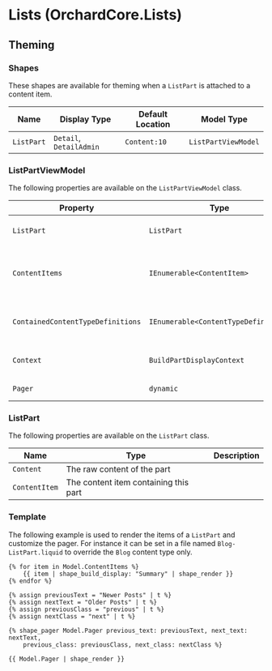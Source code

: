 # Lists (OrchardCore.Lists)

## Theming

### Shapes

These shapes are available for theming when a `ListPart` is attached to a content item.

| Name | Display Type | Default Location | Model Type |
| ------| ------------ |----------------- | ---------- |
| `ListPart` | `Detail`, `DetailAdmin` | `Content:10` | `ListPartViewModel` |

### ListPartViewModel

The following properties are available on the `ListPartViewModel` class.

| Property | Type | Description |
| --------- | ---- |------------ |
| `ListPart` | `ListPart` | The `ListPart` instance |
| `ContentItems` | `IEnumerable<ContentItem>` | The content items the part is made of |
| `ContainedContentTypeDefinitions` | `IEnumerable<ContentTypeDefinition>` | The content types the list accepts |
| `Context` | `BuildPartDisplayContext` | The current display context |
| `Pager` | `dynamic` | The pager for the list |

### ListPart

The following properties are available on the `ListPart` class.

| Name | Type | Description |
| -----| ---- |------------ |
| `Content` | The raw content of the part |
| `ContentItem` | The content item containing this part |

### Template

The following example is used to render the items of a `ListPart` and customize the pager.
For instance it can be set in a file named `Blog-ListPart.liquid` to override the `Blog` content type only.

```liquid
{% for item in Model.ContentItems %}
    {{ item | shape_build_display: "Summary" | shape_render }}
{% endfor %}

{% assign previousText = "Newer Posts" | t %}
{% assign nextText = "Older Posts" | t %}
{% assign previousClass = "previous" | t %}
{% assign nextClass = "next" | t %}

{% shape_pager Model.Pager previous_text: previousText, next_text: nextText,
    previous_class: previousClass, next_class: nextClass %}

{{ Model.Pager | shape_render }}
```
